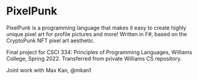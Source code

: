 # PixelPunk

PixelPunk is a programming language that makes it easy to create highly unique pixel art for profile pictures and more!
Written in F#, based on the CryptoPunk NFT pixel art aesthetic.

Final project for CSCI 334: Principles of Programming Languages, Williams College, Spring 2022.
Transferred from private Williams CS repository.

Joint work with Max Kan, @mkan1
